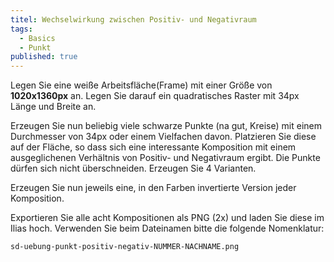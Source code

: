 ```yaml
---
titel: Wechselwirkung zwischen Positiv- und Negativraum
tags: 
  - Basics
  - Punkt
published: true
---
```


Legen Sie eine weiße Arbeitsfläche(Frame) mit einer Größe von **1020x1360px** an. Legen Sie darauf ein quadratisches Raster mit 34px Länge und Breite an.

Erzeugen Sie nun beliebig viele schwarze Punkte (na gut, Kreise) mit einem Durchmesser von 34px oder einem Vielfachen davon. Platzieren Sie diese auf der Fläche, so dass sich eine interessante Komposition mit einem ausgeglichenen Verhältnis von Positiv- und Negativraum ergibt. Die Punkte dürfen sich nicht überschneiden. Erzeugen Sie 4 Varianten. 

Erzeugen Sie nun jeweils eine, in den Farben invertierte Version jeder Komposition.

Exportieren Sie alle acht Kompositionen als PNG (2x) und laden Sie diese im Ilias hoch. Verwenden Sie beim Dateinamen bitte die folgende Nomenklatur:

```sd-uebung-punkt-positiv-negativ-NUMMER-NACHNAME.png```